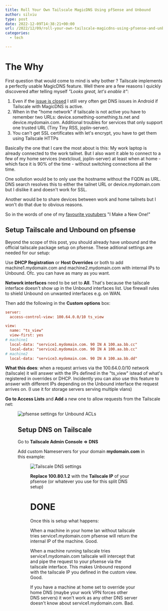```yaml
---
title: Roll Your Own Tailscale MagicDNS Using pfSense and Unbound
author: silviu
type: post
date: 2022-12-09T14:38:21+00:00
url: /2022/12/09/roll-your-own-tailscale-magicdns-using-pfsense-and-unbound/
categories:
  - tech

---
```

# The Why

First question that would come to mind is why bother ? Tailscale implements a perfectly usable MagicDNS feature. Well there are a few reasons I quickly discovered after telling myself _"Looks great, let's enable it"_:

  1. Even if the [issue is closed][1] I still very often get DNS issues in Android if Tailscale with MagicDNS is active. 
  2. When in the "home network" if tailscale is not active you have to remember two URLs: device.something-something.ts.net and device.mydomain.com. Additional troubles for services that only support one trusted URL (Tiny Tiny RSS, joplin-server). 
  3. You can't get SSL certificates with let's encrypt, you have to get them using Tailscale HTTPs

Basically the one that I care the most about is this: My work laptop is already connected to the work tailnet. But I also want it able to connect to a few of my home services (nextcloud, joplin-server) at least when at home - which face it is 90% of the time - without switching connections all the time.

One sollution would be to only use the hostname without the FQDN as URL. DNS search resolves this to either the tailnet URL or device.mydomain.com but I dislike it and doesn't work for SSL.

Another would be to share devices between work and home tailnets but I won't do that due to obvious reasons. 

So in the words of one of my [favourite youtubers][2] "I Make a New One!"

## Setup Tailscale and Unbound on pfsense

Beyond the scope of this post, you should already have unbound and the official tailscale package setup on pfsense. These aditional settings are needed for our setup:

Use **DHCP Registration** or **Host Overrides** or both to add machine1.mydomain.com and machine2.mydomain.com with internal IPs to Unbound. Ofc. you can have as many as you want.

**Network interfaces** need to be set to **All**. That's because the tailscale interface doesn't show up in the Unbound interfaces list. Use firewall rules to shield Unbound on unwanted interfaces e.g. on WAN.

Then add the following in the **Custom options** box:

```ini
server:
  access-control-view: 100.64.0.0/10 ts_view

view:
  name: "ts_view"
  view-first: yes
# machine1
  local-data: "service1.mydomain.com. 90 IN A 100.aa.bb.cc"
  local-data: "service2.mydomain.com. 90 IN A 100.aa.bb.cc"
# machine2
  local-data: "service3.mydomain.com. 90 IN A 100.aa.bb.dd"
```

**What this does**: when a request arrives via the 100.64.0.0/10 network (tailscale) it will answer with the IPs defined in the "ts_view" istead of what's registered in overrides or DHCP. Incidently you can also use this feature to answer with different IPs depending on the Unbound interface the request arrives on. (I use it for storage servers serving multiple vlans)

**Go to Access Lists** and **Add** a new one to allow requests from the Tailscale net: <figure class="wp-block-image size-large">

![pfsense settings for Unbound ACLs](/blog/images/2022-12-09/pfsense-unbound-acls.png)

## Setup DNS on Tailscale

Go to **Tailscale Admin Console => DNS**

Add custom Nameservers for your domain **mydomain.com** in this example:<figure class="wp-block-image size-full">

![Tailscale DNS settings](/blog/images/2022-12-09/tailscale-dns-settings.png)

**Replace 100.80.1.2** with the **Tailscale IP** of your pfsense (or whatever you use for this split DNS setup)

# DONE

Once this is setup what happens:

When a machine in your home lan without tailscale tries service1.mydomain.com pfsense will return the internal IP of the machine. Good.

When a machine running tailscale tries service1.mydomain.com tailscale will intercept that and pipe the request to your pfsense via the tailscale interface. This makes Unbound respond with the tailscale IP you defined in the custom view. Good. 

If you have a machine at home set to override your home DNS (maybe your work VPN forces other DNS servers) it won't work as any other DNS server doesn't know about service1.mydomain.com. Bad.

 [1]: https://github.com/tailscale/tailscale/issues/4252
 [2]: https://www.youtube.com/c/mymechanics